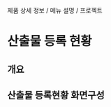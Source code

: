 <!--breadcrumb:제품 상세 정보 / 메뉴 설명 / 프로젝트--><span class="md-breadcrumb">제품 상세 정보 / 메뉴 설명 / 프로젝트</span>
# 산출물 등록 현황
<!--5th-h2-toc-->
## 개요

## 산출물 등록현황 화면구성

